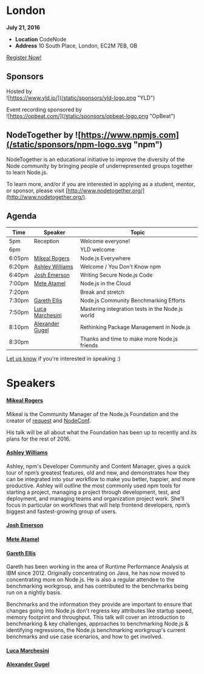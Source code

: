 # London

**July 21, 2016**
* **Location** CodeNode
* **Address** 10 South Place, London, EC2M 7EB, GB


<a class="button" href="https://www.regonline.com/Register/Checkin.aspx?EventID=1813427">Register Now!</a>

## Sponsors

Hosted by  
![https://www.yld.io/](/static/sponsors/yld-logo.png "YLD")

Event recording sponsored by  
![https://opbeat.com/](/static/sponsors/opbeat-logo.png "OpBeat")

## NodeTogether by ![https://www.npmjs.com](/static/sponsors/npm-logo.svg "npm")

NodeTogether is an educational initiative to improve the diversity of the Node community by bringing people of underrepresented groups together to learn Node.js.

To learn more, and/or if you are interested in applying as a student, mentor, or sponsor, please visit [http://www.nodetogether.org/](http://www.nodetogether.org/).

## Agenda

Time | Speaker | Topic
--- | --- | ---
5pm | Reception | Welcome everyone!
6pm | | YLD welcome
6:05pm | [Mikeal Rogers](https://twitter.com/mikeal) | Node.js Everywhere
6:20pm | [Ashley Williams](https://github.com/ashleygwilliams) | Welcome / You Don't Know npm
6:40pm | [Josh Emerson](https://github.com/joshje) | Writing Secure Node.js Code
7:00pm | [Mete Atamel](https://github.com/meteatamel) | Node.js in the Cloud
7:20pm | | Break and stretch
7:30pm | [Gareth Ellis](https://github.com/gareth-ellis) | Node.js Community Benchmarking Efforts
7:50pm | [Luca Marchesini](https://github.com/xbill82) | Mastering integration tests in the Node.js world
8:10pm | [Alexander Gugel](https://github.com/alexanderGugel) | Rethinking Package Management in Node.js
8:30pm | | Thanks and time to make more Node.js friends

[Let us know](https://github.com/nodejs/live.nodejs.org#interested-in-speaking)
if you're interested in speaking :)

# Speakers

#### [Mikeal Rogers](https://twitter.com/mikeal)

Mikeal is the Community Manager of the Node.js Foundation and the creator of
[request](https://github.com/request/request) and [NodeConf](http://www.nodeconf.com).

His talk will be all about what the Foundation has been up to recently and its plans for
the rest of 2016.

#### [Ashley Williams](https://github.com/ashleygwilliams)

Ashley, npm's Developer Community and Content Manager, gives a quick tour of npm’s greatest
features, old and new, and demonstrates how they can be integrated into your workflow to make
you better, happier, and more productive. Ashley will outline the most commonly used npm tools
for starting a project, managing a project through development, test, and deployment, and
managing teams and organization project work. She’ll focus in particular on workflows that
will help frontend developers, npm’s biggest and fastest-growing group of users.

#### [Josh Emerson](https://github.com/joshje)

#### [Mete Atamel](https://github.com/meteatamel)

#### [Gareth Ellis](https://github.com/gareth-ellis)

Gareth has been working in the area of Runtime Performance Analysis at IBM since 2012. Originally concentrating on Java, he has now moved to concentrating more on Node.js. He is also a regular attendee to the benchmarking workgroup, and has contributed to the benchmarks being run on a nightly basis.

Benchmarks and the information they provide are important to ensure that changes going into Node.js don't regress key attributes like startup speed, memory footprint and throughput.
This talk will cover an introduction to benchmarking & key challenges, approaches to benchmarking Node.js & identifying regressions, the Node.js benchmarking workgroup's current benchmarks and use case scenarios, and how to get involved.

#### [Luca Marchesini](https://github.com/xbill82)

#### [Alexander Gugel](https://github.com/alexanderGugel)
